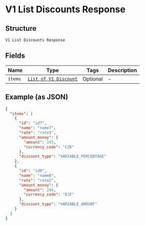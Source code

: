 
# V1 List Discounts Response

## Structure

`V1 List Discounts Response`

## Fields

| Name | Type | Tags | Description |
|  --- | --- | --- | --- |
| `items` | [`List of V1 Discount`](/doc/models/v1-discount.md) | Optional | - |

## Example (as JSON)

```json
{
  "items": [
    {
      "id": "id7",
      "name": "name7",
      "rate": "rate3",
      "amount_money": {
        "amount": 245,
        "currency_code": "CZK"
      },
      "discount_type": "VARIABLE_PERCENTAGE"
    },
    {
      "id": "id8",
      "name": "name8",
      "rate": "rate2",
      "amount_money": {
        "amount": 246,
        "currency_code": "DJF"
      },
      "discount_type": "VARIABLE_AMOUNT"
    }
  ]
}
```

